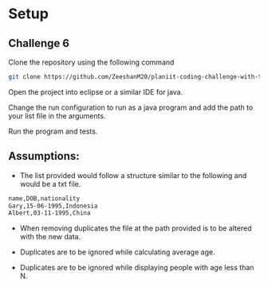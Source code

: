 # Setup

## Challenge 6

Clone the repository using the following command

```bash
git clone https://github.com/ZeeshanM20/planiit-coding-challenge-with-tests.git
```
Open the project into eclipse or a similar IDE for java.

Change the run configuration to run as a java program and add the path to your list file in the arguments.

Run the program and tests.


## Assumptions:
* The list provided would follow a structure similar to the following and would be a txt file.

```txt
name,DOB,nationality
Gary,15-06-1995,Indonesia
Albert,03-11-1995,China
```
* When removing duplicates the file at the path provided is to be altered with the new data.

* Duplicates are to be ignored while calculating average age.

* Duplicates are to be ignored while displaying people with age less than N.
